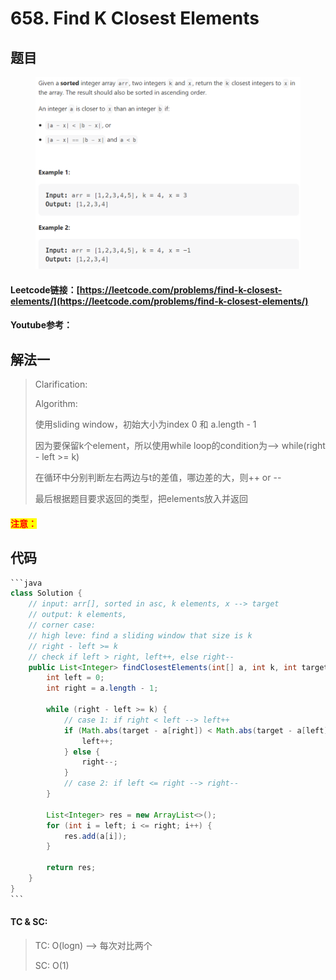 # 658. Find K Closest Elements

## 题目

<figure><img src="../../.gitbook/assets/image (1) (3).png" alt=""><figcaption></figcaption></figure>

#### Leetcode链接：[https://leetcode.com/problems/find-k-closest-elements/](https://leetcode.com/problems/find-k-closest-elements/)

#### Youtube参考：

## 解法一

> Clarification:&#x20;
>
> Algorithm:&#x20;
>
> 使用sliding window，初始大小为index 0 和 a.length - 1
>
> 因为要保留k个element，所以使用while loop的condition为--> while(right - left >= k)
>
> 在循环中分别判断左右两边与t的差值，哪边差的大，则++ or --
>
> 最后根据题目要求返回的类型，把elements放入并返回

#### <mark style="color:red;">注意：</mark>

## 代码

````java
```java
class Solution {
    // input: arr[], sorted in asc, k elements, x --> target
    // output: k elements,
    // corner case: 
    // high leve: find a sliding window that size is k
    // right - left >= k
    // check if left > right, left++, else right--
    public List<Integer> findClosestElements(int[] a, int k, int target) {
        int left = 0;
        int right = a.length - 1;
        
        while (right - left >= k) {
            // case 1: if right < left --> left++
            if (Math.abs(target - a[right]) < Math.abs(target - a[left])) {
                left++;
            } else {
                right--;
            }
            // case 2: if left <= right --> right--
        }
        
        List<Integer> res = new ArrayList<>();
        for (int i = left; i <= right; i++) {
            res.add(a[i]);
        }
        
        return res;
    }
}
```
````

#### TC & SC:&#x20;

> TC: O(logn) --> 每次对比两个
>
> SC: O(1)
